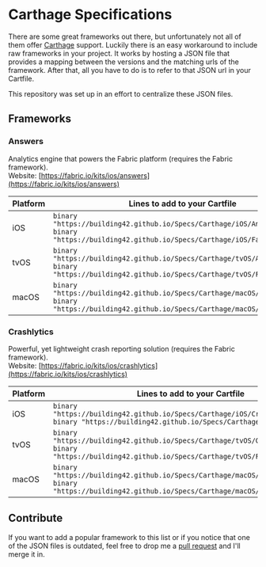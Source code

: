 # Carthage Specifications

There are some great frameworks out there, but unfortunately not all of them offer [Carthage](https://github.com/Carthage/Carthage) support. Luckily there is an easy workaround to include raw frameworks in your project. It works by hosting a JSON file that provides a mapping between the versions and the matching urls of the framework. After that, all you have to do is to refer to that JSON url in your Cartfile.

This repository was set up in an effort to centralize these JSON files.

## Frameworks

### Answers
Analytics engine that powers the Fabric platform (requires the Fabric framework).<br>
Website: [https://fabric.io/kits/ios/answers](https://fabric.io/kits/ios/answers)

| Platform | Lines to add to your Cartfile |
| -------- | -------- |
| iOS      | `binary "https://building42.github.io/Specs/Carthage/iOS/Answers.json"`<br>`binary "https://building42.github.io/Specs/Carthage/iOS/Fabric.json"` |
| tvOS     | `binary "https://building42.github.io/Specs/Carthage/tvOS/Answers.json"`<br>`binary "https://building42.github.io/Specs/Carthage/tvOS/Fabric.json"` |
| macOS    | `binary "https://building42.github.io/Specs/Carthage/macOS/Answers.json"`<br>`binary "https://building42.github.io/Specs/Carthage/macOS/Fabric.json"` |

### Crashlytics
Powerful, yet lightweight crash reporting solution (requires the Fabric framework).<br>
Website: [https://fabric.io/kits/ios/crashlytics](https://fabric.io/kits/ios/crashlytics)

| Platform | Lines to add to your Cartfile |
| -------- | -------- |
| iOS      | `binary "https://building42.github.io/Specs/Carthage/iOS/Crashlytics.json"`<br>`binary "https://building42.github.io/Specs/Carthage/iOS/Fabric.json"` |
| tvOS     | `binary "https://building42.github.io/Specs/Carthage/tvOS/Crashlytics.json"`<br>`binary "https://building42.github.io/Specs/Carthage/tvOS/Fabric.json"` |
| macOS    | `binary "https://building42.github.io/Specs/Carthage/macOS/Crashlytics.json"`<br>`binary "https://building42.github.io/Specs/Carthage/macOS/Fabric.json"` |

## Contribute

If you want to add a popular framework to this list or if you notice that one of the JSON files is outdated, feel free to drop me a [pull request](https://github.com/Building42/Specs/pulls) and I'll merge it in.

